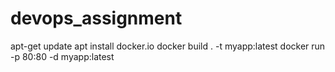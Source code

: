 # devops_assignment
 
apt-get update
apt install docker.io
docker build . -t myapp:latest
docker run -p 80:80 -d myapp:latest
